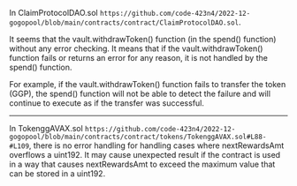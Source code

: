 In ClaimProtocolDAO.sol `https://github.com/code-423n4/2022-12-gogopool/blob/main/contracts/contract/ClaimProtocolDAO.sol`.

It seems that the vault.withdrawToken() function (in the spend() function) without any error checking. 
It means that if the vault.withdrawToken() function fails or returns an error for any reason, it is not handled by the spend() function. 

For example, if the vault.withdrawToken() function fails to transfer the token (GGP), the spend() function will not be able to detect the failure and will continue to execute as if the transfer was successful.

---

In TokenggAVAX.sol `https://github.com/code-423n4/2022-12-gogopool/blob/main/contracts/contract/tokens/TokenggAVAX.sol#L88-#L109`, 
there is no error handling for handling cases where nextRewardsAmt overflows a uint192. 
It may cause unexpected result if the contract is used in a way that causes nextRewardsAmt to exceed the maximum value that can be stored in a uint192.